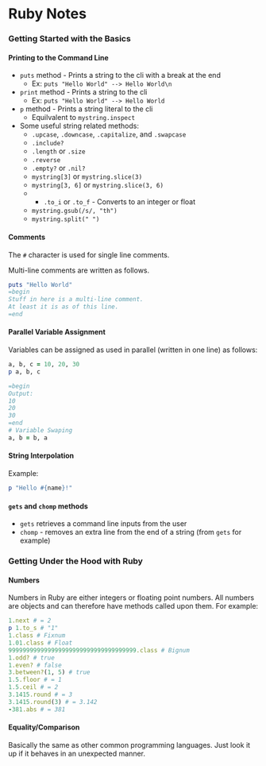 # Ruby Notes
### Getting Started with the Basics
#### Printing to the Command Line

* `puts` method - Prints a string to the cli with a break at the end
  * Ex: `puts "Hello World" --> Hello World\n`
* `print` method - Prints a string to the cli
  * Ex: `puts "Hello World" --> Hello World`
* `p` method - Prints a string literal to the cli
  * Equilvalent to `mystring.inspect`
 * Some useful string related methods:
   * `.upcase`, `.downcase`, `.capitalize`, and `.swapcase`
   * `.include?`
   * `.length` or `.size`
   * `.reverse`
   * `.empty?` or `.nil?`
   * `mystring[3]` or `mystring.slice(3)`
   * `mystring[3, 6]` or `mystring.slice(3, 6)`
   * * `.to_i` or `.to_f` - Converts to an integer or float
   * `mystring.gsub(/s/, "th")`
   * `mystring.split(" ")`
 
#### Comments

  

The `#` character is used for single line comments.

Multi-line comments are written as follows.
```ruby
puts "Hello World"
=begin
Stuff in here is a multi-line comment.
At least it is as of this line.
=end
```

#### Parallel Variable Assignment
Variables can be assigned as used in parallel (written in one line) as follows:
```ruby
a, b, c = 10, 20, 30
p a, b, c

=begin
Output:
10
20
30
=end
# Variable Swaping
a, b = b, a
```

#### String Interpolation
Example:
```ruby
p "Hello #{name}!"
```

#### `gets` and `chomp` methods
* `gets` retrieves a command line inputs from the user
* `chomp` - removes an extra line from the end of a string (from `gets` for example)

### Getting Under the Hood with Ruby

#### Numbers
Numbers in Ruby are either integers or floating point numbers. All numbers are objects and can therefore have methods called upon them. For example:
```ruby
1.next # = 2
p 1.to_s # "1"
1.class # Fixnum
1.01.class # Float
999999999999999999999999999999999999.class # Bignum
1.odd? # true
1.even? # false
3.between?(1, 5) # true
1.5.floor # = 1
1.5.ceil # = 2
3.1415.round # = 3
3.1415.round(3) # = 3.142
-381.abs # = 381
```

#### Equality/Comparison
Basically the same as other common programming languages. Just look it up if it behaves in an unexpected manner.
